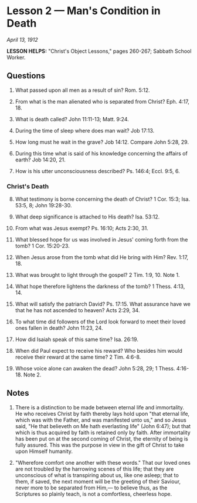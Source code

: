 # Lesson 2 — Man's Condition in Death

*April 13, 1912*

**LESSON HELPS:** "Christ's Object Lessons," pages 260-267; Sabbath School Worker.

## Questions

1. What passed upon all men as a result of sin? Rom. 5:12.

2. From what is the man alienated who is separated from Christ? Eph. 4:17, 18.

3. What is death called? John 11:11-13; Matt. 9:24.

4. During the time of sleep where does man wait? Job 17:13.

5. How long must he wait in the grave? Job 14:12. Compare John 5:28, 29.

6. During this time what is said of his knowledge concerning the affairs of earth? Job 14:20, 21.

7. How is his utter unconsciousness described? Ps. 146:4; Eccl. 9:5, 6.

### Christ's Death

8. What testimony is borne concerning the death of Christ? 1 Cor. 15:3; Isa. 53:5, 8; John 19:28-30.

9. What deep significance is attached to His death? Isa. 53:12.

10. From what was Jesus exempt? Ps. 16:10; Acts 2:30, 31.

11. What blessed hope for us was involved in Jesus' coming forth from the tomb? 1 Cor. 15:20-23.

12. When Jesus arose from the tomb what did He bring with Him? Rev. 1:17, 18.

13. What was brought to light through the gospel? 2 Tim. 1:9, 10. Note 1.

14. What hope therefore lightens the darkness of the tomb? 1 Thess. 4:13, 14.

15. What will satisfy the patriarch David? Ps. 17:15. What assurance have we that he has not ascended to heaven? Acts 2:29, 34.

16. To what time did followers of the Lord look forward to meet their loved ones fallen in death? John 11:23, 24.

17. How did Isaiah speak of this same time? Isa. 26:19.

18. When did Paul expect to receive his reward? Who besides him would receive their reward at the same time? 2 Tim. 4:6-8.

19. Whose voice alone can awaken the dead? John 5:28, 29; 1 Thess. 4:16-18. Note 2.

## Notes

1. There is a distinction to be made between eternal life and immortality. He who receives Christ by faith thereby lays hold upon "that eternal life, which was with the Father, and was manifested unto us," and so Jesus said, "He that believeth on Me hath everlasting life" (John 6:47); but that which is thus acquired by faith is retained only by faith. After immortality has been put on at the second coming of Christ, the eternity of being is fully assured. This was the purpose in view in the gift of Christ to take upon Himself humanity.

2. "Wherefore comfort one another with these words." That our loved ones are not troubled by the harrowing scenes of this life; that they are unconscious of what is transpiring about us, like one asleep; that to them, if saved, the next moment will be the greeting of their Saviour, never more to be separated from Him,— to believe thus, as the Scriptures so plainly teach, is not a comfortless, cheerless hope.